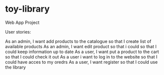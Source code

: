 # toy-library
Web App Project

User stories:

As an admin, I want add products to the catalogue so that I create list of available products 
As an admin, I want edit product so that i could so that I could keep information up to date
As a user, I want put a product to the cart so that I could check it out
As a user i want to log in to the website so that I could have acces to my oredrs
As a user, I want register so that I could use the library
